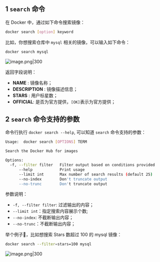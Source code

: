 
## 1 `search` 命令

在 Docker 中，通过如下命令搜索镜像：

```bash
docker search [option] keyword
```

比如，你想搜索仓库中 `mysql` 相关的镜像，可以输入如下命令：

```bash
docker search mysql
```

![image.png|300](https://my-obsidian-image.oss-cn-guangzhou.aliyuncs.com/2024/05/acddc306daa91be1bc280478ffdf7293.png)

返回字段说明：
- **NAME** : 镜像名称；
- **DESCRIPTION** : 镜像描述信息；
- **STARS** : 用户标星数；
- **OFFICIAL**: 是否为官方提供，`[OK]`表示为官方提供；

## 2 `search` 命令支持的参数

命令行执行 `docker search --help`, 可以知道 `search` 命令支持的参数：

```bash
Usage:  docker search [OPTIONS] TERM

Search the Docker Hub for images

Options:
  -f, --filter filter   Filter output based on conditions provided
      --help            Print usage
      --limit int       Max number of search results (default 25)
      --no-index        Don't truncate output
      --no-trunc        Don't truncate output
```

参数说明：
- `-f, --filter filter`: 过滤输出的内容；
- `--limit int`：指定搜索内容展示个数;
- `--no-index`: 不截断输出内容；
- `--no-trunc`：不截断输出内容；

举个例子🌰，比如想搜索 Stars 数超过 100 的 mysql 镜像：

```bash
docker search --filter=stars=100 mysql
```

![image.png|300](https://my-obsidian-image.oss-cn-guangzhou.aliyuncs.com/2024/05/cb07d49f8c84bac4f6638bfddf1f3fce.png)
